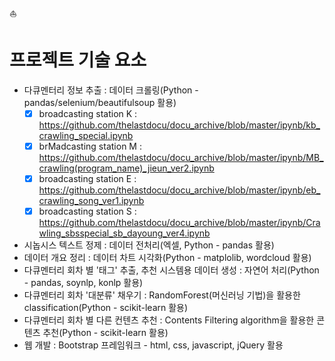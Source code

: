 :boat:
# 프로젝트 기술 요소
- 다큐멘터리 정보 추출 : 데이터 크롤링(Python - pandas/selenium/beautifulsoup 활용)  
  - [x] broadcasting station K : https://github.com/thelastdocu/docu_archive/blob/master/ipynb/kb_crawling_special.ipynb  
  - [x] brMadcasting station M : https://github.com/thelastdocu/docu_archive/blob/master/ipynb/MB_crawling(program_name)_jieun_ver2.ipynb 
  - [x] broadcasting station E : https://github.com/thelastdocu/docu_archive/blob/master/ipynb/eb_crawling_song_ver1.ipynb  
  - [x] broadcasting station S : https://github.com/thelastdocu/docu_archive/blob/master/ipynb/Crawling_sbsspecial_sb_dayoung_ver4.ipynb  
  
- 시놉시스 텍스트 정제 : 데이터 전처리(엑셀, Python - pandas 활용)
- 데이터 개요 정리 : 데이터 차트 시각화(Python - matplolib, wordcloud 활용)
- 다큐멘터리 회차 별 '태그' 추출, 추천 시스템용 데이터 생성 : 자연어 처리(Python - pandas, soynlp, konlp 활용)
- 다큐멘터리 회차 '대분류' 채우기 : RandomForest(머신러닝 기법)을 활용한 classification(Python - scikit-learn 활용)
- 다큐멘터리 회차 별 다른 컨텐츠 추천 : Contents Filtering algorithm을 활용한 콘텐츠 추천(Python - scikit-learn 활용)
- 웹 개발 : Bootstrap 프레임워크 - html, css, javascript, jQuery 활용

